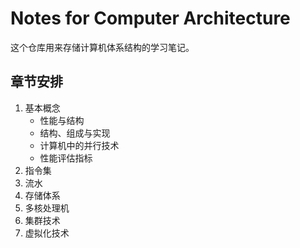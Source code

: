 Notes for Computer Architecture
===============================
这个仓库用来存储计算机体系结构的学习笔记。

章节安排
-------------------------------
1. 基本概念
	* 性能与结构
	* 结构、组成与实现
	* 计算机中的并行技术
	* 性能评估指标
2. 指令集
3. 流水
4. 存储体系
5. 多核处理机
6. 集群技术
7. 虚拟化技术
